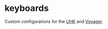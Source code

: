 # keyboards

Custom configurations for the [UHK] and [Voyager].

[UHK]: https://ultimatehackingkeyboard.com/
[Voyager]: https://www.zsa.io/voyager
